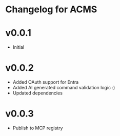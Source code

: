 # Changelog for ACMS

# v0.0.1
- Initial

# v0.0.2
- Added OAuth support for Entra
- Added AI generated command validation logic :)
- Updated dependencies

# v0.0.3
- Publish to MCP registry
